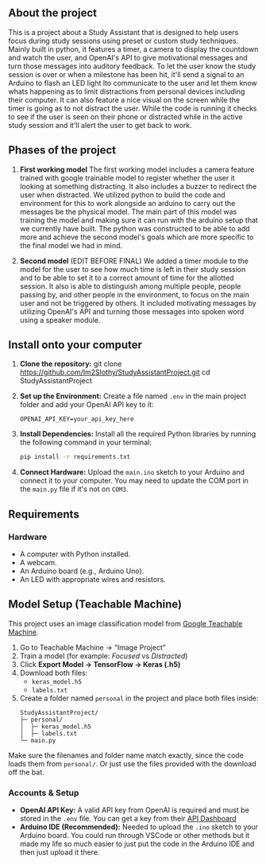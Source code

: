 ## About the project
This is a project about a Study Assistant that is designed to help users focus during study sessions using preset or custom study techniques. Mainly built in python, it features a timer, a camera to display the countdown and watch the user, and OpenAI's API to give motivational messages and turn those messages into auditory feedback. To let the user know the study session is over or when a milestone has been hit, it'll send a signal to an Arduino to flash an LED light lto communicate to the user and let them know whats happening as to limit distractions from personal devices including their computer. It can also feature a nice visual on the screen while the timer is going as to not distract the user. While the code is running it checks to see if the user is seen on their phone or distracted while in the active study session and it'll alert the user to get back to work. 

## Phases of the project

1. **First working model**
   The first working model includes a camera feature trained with google trainable model to register whether the user it looking at something distracting. It also includes a buzzer to redirect the user when distracted. We utilized python to build the code and environment for this to work alongside an arduino to carry out the messages be the physical model. The main part of this model was training the model and making sure it can run with the arduino setup that we currently have built. The python was constructed to be able to add more and achieve the second model's goals which are more specific to the final model we had in mind. 

2. **Second model** (EDIT BEFORE FINAL)
   We added a timer module to the model for the user to see how much time is left in their study session and to be able to set it to a correct amount of time for the allotted session. It also is able to distinguish among multiple people, people passing by, and other people in the environment, to focus on the main user and not be triggered by others. It included motivating messages by utilizing OpenAI's API and turning those messages into spoken word using a speaker module.

## Install onto your computer

1.  **Clone the repository:**
git clone https://github.com/Im2Slothy/StudyAssistantProject.git
cd StudyAssistantProject



2.  **Set up the Environment:**
    Create a file named `.env` in the main project folder and add your OpenAI API key to it:
    ```
    OPENAI_API_KEY=your_api_key_here
    ```

3.  **Install Dependencies:**
    Install all the required Python libraries by running the following command in your terminal:
    ```bash
    pip install -r requirements.txt
    ```

4.  **Connect Hardware:**
    Upload the `main.ino` sketch to your Arduino and connect it to your computer. You may need to update the COM port in the `main.py` file if it's not on `COM3`.

## Requirements 

### Hardware
* A computer with Python installed.
* A webcam.
* An Arduino board (e.g., Arduino Uno).
* An LED with appropriate wires and resistors.

## Model Setup (Teachable Machine)

This project uses an image classification model from [Google Teachable Machine](https://teachablemachine.withgoogle.com/).

1. Go to Teachable Machine -> “Image Project”  
2. Train a model (for example: *Focused* vs *Distracted*)  
3. Click **Export Model → TensorFlow → Keras (.h5)**  
4. Download both files:
   - `keras_model.h5`
   - `labels.txt`
5. Create a folder named `personal` in the project and place both files inside:
   ```
   StudyAssistantProject/
   ├─ personal/
   │  ├─ keras_model.h5
   │  ├─ labels.txt
   └─ main.py
   ```

Make sure the filenames and folder name match exactly, since the code loads them from `personal/`. Or just use the files provided with the download off the bat. 


### Accounts & Setup
* **OpenAI API Key:** A valid API key from OpenAI is required and must be stored in the `.env` file. You can get a key from their [API Dashboard](https://platform.openai.com/api-keys)
* **Arduino IDE (Recommended):** Needed to upload the `.ino` sketch to your Arduino board. You could run through VSCode or other methods but it made my life so much easier to just put the code in the Arduino IDE and then just upload it there. 
